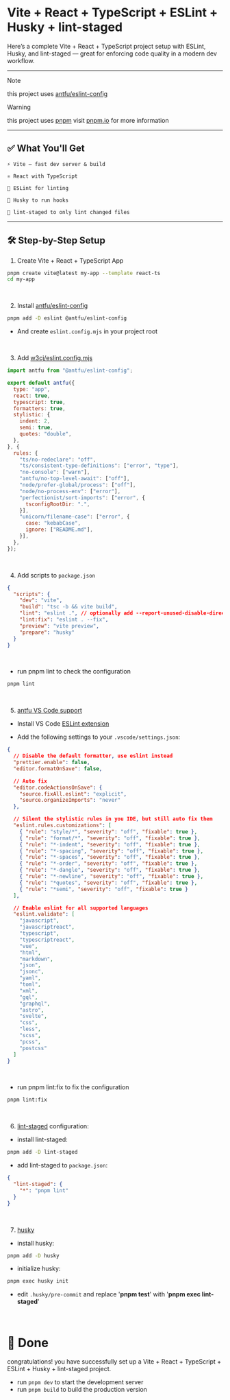 # Vite + React + TypeScript + ESLint + Husky + lint-staged

Here’s a complete Vite + React + TypeScript project setup with ESLint, Husky, and lint-staged — great for enforcing code quality in a modern dev workflow.

<hr>

> [!NOTE]
> this project uses [antfu/eslint-config](https://github.com/antfu/eslint-config)

> [!WARNING]
> this project uses [pnpm](https://pnpm.io/)
> visit [pnpm.io](https://pnpm.io/) for more information

<hr>

## ✅ What You'll Get

    ⚡ Vite – fast dev server & build

    ⚛️ React with TypeScript

    📏 ESLint for linting

    🐶 Husky to run hooks

    🧹 lint-staged to only lint changed files

<hr>

## 🛠️ Step-by-Step Setup

1. Create Vite + React + TypeScript App

```bash
pnpm create vite@latest my-app --template react-ts
cd my-app
```

<br>

2. Install [antfu/eslint-config](https://github.com/antfu/eslint-config)

```bash
pnpm add -D eslint @antfu/eslint-config
```

- And create `eslint.config.mjs` in your project root

<br>

3. Add [w3cj/eslint.config.mjs](https://gist.github.com/w3cj/21b1f1b4857ecd13d076075a5c5aaf13/)

```js
import antfu from "@antfu/eslint-config";

export default antfu({
  type: "app",
  react: true,
  typescript: true,
  formatters: true,
  stylistic: {
    indent: 2,
    semi: true,
    quotes: "double",
  },
}, {
  rules: {
    "ts/no-redeclare": "off",
    "ts/consistent-type-definitions": ["error", "type"],
    "no-console": ["warn"],
    "antfu/no-top-level-await": ["off"],
    "node/prefer-global/process": ["off"],
    "node/no-process-env": ["error"],
    "perfectionist/sort-imports": ["error", {
      tsconfigRootDir: ".",
    }],
    "unicorn/filename-case": ["error", {
      case: "kebabCase",
      ignore: ["README.md"],
    }],
  },
});
```

<br>

4. Add scripts to `package.json`

```json
{
  "scripts": {
    "dev": "vite",
    "build": "tsc -b && vite build",
    "lint": "eslint .", // optionally add --report-unused-disable-directives to check unused rules
    "lint:fix": "eslint . --fix",
    "preview": "vite preview",
    "prepare": "husky"
  }
}
```

<br>

- run pnpm lint to check the configuration

```bash
pnpm lint
```

<br>

5. [antfu VS Code support](https://github.com/antfu/eslint-config?tab=readme-ov-file#ide-support-auto-fix-on-save)

- Install VS Code [ESLint extension](https://marketplace.visualstudio.com/items?itemName=dbaeumer.vscode-eslint)

- Add the following settings to your `.vscode/settings.json`:

```json
{
  // Disable the default formatter, use eslint instead
  "prettier.enable": false,
  "editor.formatOnSave": false,

  // Auto fix
  "editor.codeActionsOnSave": {
    "source.fixAll.eslint": "explicit",
    "source.organizeImports": "never"
  },

  // Silent the stylistic rules in you IDE, but still auto fix them
  "eslint.rules.customizations": [
    { "rule": "style/*", "severity": "off", "fixable": true },
    { "rule": "format/*", "severity": "off", "fixable": true },
    { "rule": "*-indent", "severity": "off", "fixable": true },
    { "rule": "*-spacing", "severity": "off", "fixable": true },
    { "rule": "*-spaces", "severity": "off", "fixable": true },
    { "rule": "*-order", "severity": "off", "fixable": true },
    { "rule": "*-dangle", "severity": "off", "fixable": true },
    { "rule": "*-newline", "severity": "off", "fixable": true },
    { "rule": "*quotes", "severity": "off", "fixable": true },
    { "rule": "*semi", "severity": "off", "fixable": true }
  ],

  // Enable eslint for all supported languages
  "eslint.validate": [
    "javascript",
    "javascriptreact",
    "typescript",
    "typescriptreact",
    "vue",
    "html",
    "markdown",
    "json",
    "jsonc",
    "yaml",
    "toml",
    "xml",
    "gql",
    "graphql",
    "astro",
    "svelte",
    "css",
    "less",
    "scss",
    "pcss",
    "postcss"
  ]
}
```

<br>

- run pnpm lint:fix to fix the configuration

```bash
pnpm lint:fix
```

<br>

6. [lint-staged](https://github.com/okonet/lint-staged) configuration:

- install lint-staged:

```bash
pnpm add -D lint-staged
```

- add lint-staged to `package.json`:

```json
{
  "lint-staged": {
    "*": "pnpm lint"
  }
}
```

<br>

7. [husky](https://github.com/typicode/husky)

- install husky:

```bash
pnpm add -D husky
```

- initialize husky:

```bash
pnpm exec husky init
```

- edit `.husky/pre-commit` and replace '<b>pnpm test</b>' with '<b>pnpm exec lint-staged</b>'

<br>

# 🚀 Done

congratulations! you have successfully set up a Vite + React + TypeScript + ESLint + Husky + lint-staged project.

- run `pnpm dev` to start the development server
- run `pnpm build` to build the production version
